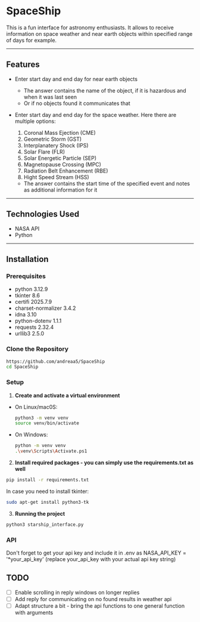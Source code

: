 # SpaceShip

This is a fun interface for astronomy 
enthusiasts. It allows to receive information on space weather and near earth objects within specified
range of days for example.

---

## Features

- Enter start day and end day for near earth objects
  * The answer contains the name of the object, if it is hazardous and when it was last seen
  * Or if no objects found it communicates that
- Enter start day and end day for the space weather. Here there are multiple options:
  1. Coronal Mass Ejection (CME)
  2. Geometric Storm (GST)
  3. Interplanatery Shock (IPS)
  4. Solar Flare (FLR)
  5. Solar Energetic Particle (SEP)
  6. Magnetopause Crossing (MPC)
  7. Radiation Belt Enhancement (RBE)
  8. Hight Speed Stream (HSS)

  * The answer contains the start time of the specified event and notes as additional information for it

---

## Technologies Used

- NASA API
- Python

---

## Installation

### Prerequisites
- python 3.12.9
- tkinter 8.6
- certifi 2025.7.9
- charset-normalizer 3.4.2
- idna 3.10
- python-dotenv 1.1.1
- requests 2.32.4
- urllib3 2.5.0

### Clone the Repository

```bash
https://github.com/andreaa5/SpaceShip
cd SpaceShip
``` 
###  Setup

1. **Create and activate a virtual environment**

* On Linux/mac0S:
  ```bash
  python3 -m venv venv
  source venv/bin/activate


* On Windows:
  ```bash
  python -m venv venv
  .\venv\Scripts\Activate.ps1


2. **Install required packages - you can simply use the requirements.txt as well**

```bash
pip install -r requirements.txt
```

In case you need to install tkinter:
```bash
sudo apt-get install python3-tk
```

3. **Running the project**

```bash
python3 starship_interface.py
```

### API

Don't forget to get your api key and include it in .env as NASA_API_KEY = '*your_api_key' (replace your_api_key with your actual api key string)

## TODO

- [ ] Enable scrolling in reply windows on longer replies
- [ ] Add reply for communicating on no found results in weather api
- [ ] Adapt structure a bit - bring the api functions to one general function with arguments
